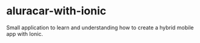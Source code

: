 # aluracar-with-ionic
Small application to learn and understanding how to create a hybrid mobile app with Ionic.
